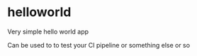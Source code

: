 # helloworld
Very simple hello world app


Can be used to to test your CI pipeline
or something else
or so
